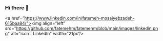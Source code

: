 ### Hi there 👋

<a href=”https://www.linkedin.com/in/fatemeh-mosaiyebzadeh-615baa84/"><img align=”left” src=”https://github.com/fatemehm/fatemehm/blob/main/images/linkedin.png" alt=”icon | LinkedIn” width=”21px”/></a>

<!--
**fatemehm/fatemehm** is a ✨ _special_ ✨ repository because its `README.md` (this file) appears on your GitHub profile.

Here are some ideas to get you started:

- 🔭 I’m currently working on ...
- 🌱 I’m currently learning ...
- 👯 I’m looking to collaborate on ...
- 🤔 I’m looking for help with ...
- 💬 Ask me about ...
- 📫 How to reach me: ...
- 😄 Pronouns: ...
- ⚡ Fun fact: ...
-->
